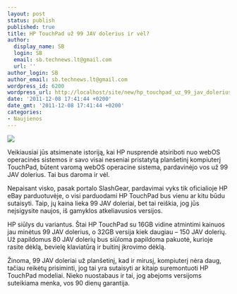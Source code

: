 ```yaml
---
layout: post
status: publish
published: true
title: HP TouchPad už 99 JAV dolerius ir vėl?
author:
  display_name: SB
  login: SB
  email: sb.technews.lt@gmail.com
  url: ''
author_login: SB
author_email: sb.technews.lt@gmail.com
wordpress_id: 6200
wordpress_url: http://localhost/site/new/hp_touchpad_uz_99_jav_dolerius_ir_vel/
date: '2011-12-08 17:41:44 +0200'
date_gmt: '2011-12-08 17:41:44 +0200'
categories:
- Naujienos
---
```

<div class="imgright"><img src="http://technews.lt/upload/hptouchpad01.jpg"  /></div>
<p>Veikiausiai jūs atsimenate istoriją, kai HP nusprendė atsiriboti nuo webOS operacinės sistemos ir savo visai neseniai pristatytą planšetinį kompiuterį TouchPad, būtent varomą webOS operacine sistema, pardavinėjo vos už 99 JAV dolerius. Tai bus daroma ir vėl.</p>
<p>Nepaisant visko, pasak portalo SlashGear, pardavimai vyks tik oficialioje HP eBay parduotuvėje, o visi parduodami HP TouchPad bus vienu ar kitu būdu sutaisyti. Taip, jų kaina lieka 99 JAV doleriai, bet tai reiškia, jog jūs neįsigysite naujos, iš gamyklos atkeliavusios versijos.</p>
<p>HP siūlys du variantus. Štai HP TouchPad su 16GB vidine atmintimi kainuos jau minėtus 99 JAV dolerius, o 32GB versija kiek daugiau – 150 JAV dolerių. Už papildomus 80 JAV dolerių bus siūloma papildoma pakuotė, kurioje rasite dėklą, bevielę klaviatūrą ir buitinį įkrovimo dėklą.</p>
<p>Žinoma, 99 JAV doleriai už planšetinį, kad ir mirusį, kompiuterį nėra daug, tačiau reikėtų prisiminti, jog tai yra sutaisyti ar kitaip suremontuoti HP TouchPad modeliai. Nieko nuostabaus ir tai, jog abejoms versijoms suteikiama menka, vos 90 dienų garantija.</p>
